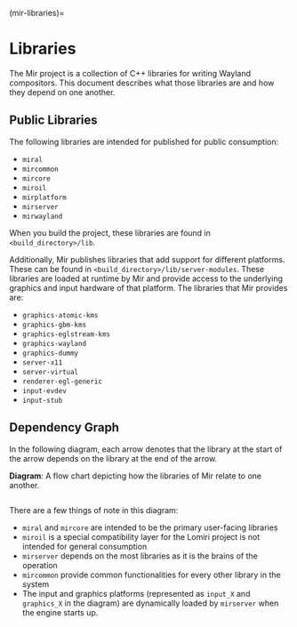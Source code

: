 (mir-libraries)=

# Libraries
The Mir project is a collection of C++ libraries for writing Wayland
compositors. This document describes what those libraries are and how they
depend on one another.

## Public Libraries
The following libraries are intended for published for public consumption:

- `miral`
- `mircommon`
- `mircore`
- `miroil`
- `mirplatform`
- `mirserver`
- `mirwayland`

When you build the project, these libraries are found in
`<build_directory>/lib`.

Additionally, Mir publishes libraries that add support for different platforms.
These can be found in `<build_directory>/lib/server-modules`. These libraries
are loaded at runtime by Mir and provide access to the underlying graphics and
input hardware of that platform. The libraries that Mir provides are:

- `graphics-atomic-kms`
- `graphics-gbm-kms`
- `graphics-eglstream-kms`
- `graphics-wayland`
- `graphics-dummy`
- `server-x11`
- `server-virtual`
- `renderer-egl-generic`
- `input-evdev`
- `input-stub`

## Dependency Graph
In the following diagram, each arrow denotes that the library at the start of
the arrow depends on the library at the end of the arrow.

**Diagram**: A flow chart depicting how the libraries of Mir relate to one another.

```{mermaid} libraries.mmd
```

There are a few things of note in this diagram:

- `miral` and `mircore` are intended to be the primary user-facing libraries
- `miroil` is a special compatibility layer for the Lomiri project is not
  intended for general consumption
- `mirserver` depends on the most libraries as it is the brains of the operation
- `mircommon` provide common functionalities for every other library in the
  system
- The input and graphics platforms (represented as `input_X` and `graphics_X` in
  the diagram) are dynamically loaded by `mirserver` when the engine starts up.
